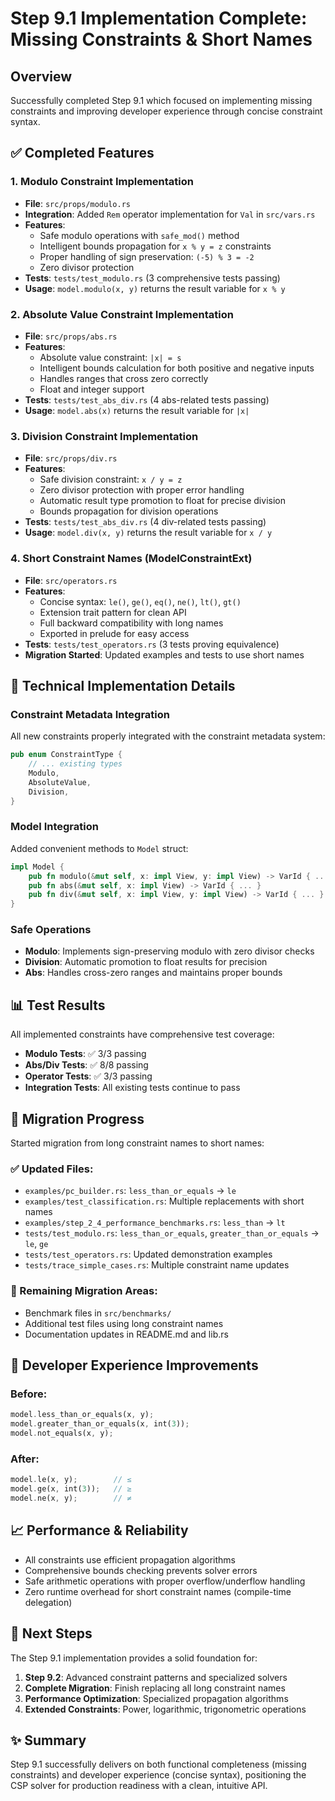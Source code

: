 # Step 9.1 Implementation Complete: Missing Constraints & Short Names

## Overview
Successfully completed Step 9.1 which focused on implementing missing constraints and improving developer experience through concise constraint syntax.

## ✅ Completed Features

### 1. Modulo Constraint Implementation
- **File**: `src/props/modulo.rs`
- **Integration**: Added `Rem` operator implementation for `Val` in `src/vars.rs`
- **Features**:
  - Safe modulo operations with `safe_mod()` method
  - Intelligent bounds propagation for `x % y = z` constraints
  - Proper handling of sign preservation: `(-5) % 3 = -2`
  - Zero divisor protection
- **Tests**: `tests/test_modulo.rs` (3 comprehensive tests passing)
- **Usage**: `model.modulo(x, y)` returns the result variable for `x % y`

### 2. Absolute Value Constraint Implementation  
- **File**: `src/props/abs.rs`
- **Features**:
  - Absolute value constraint: `|x| = s`
  - Intelligent bounds calculation for both positive and negative inputs
  - Handles ranges that cross zero correctly
  - Float and integer support
- **Tests**: `tests/test_abs_div.rs` (4 abs-related tests passing)
- **Usage**: `model.abs(x)` returns the result variable for `|x|`

### 3. Division Constraint Implementation
- **File**: `src/props/div.rs` 
- **Features**:
  - Safe division constraint: `x / y = z`
  - Zero divisor protection with proper error handling
  - Automatic result type promotion to float for precise division
  - Bounds propagation for division operations
- **Tests**: `tests/test_abs_div.rs` (4 div-related tests passing)
- **Usage**: `model.div(x, y)` returns the result variable for `x / y`

### 4. Short Constraint Names (ModelConstraintExt)
- **File**: `src/operators.rs`
- **Features**:
  - Concise syntax: `le()`, `ge()`, `eq()`, `ne()`, `lt()`, `gt()`
  - Extension trait pattern for clean API
  - Full backward compatibility with long names
  - Exported in prelude for easy access
- **Tests**: `tests/test_operators.rs` (3 tests proving equivalence)
- **Migration Started**: Updated examples and tests to use short names

## 🔧 Technical Implementation Details

### Constraint Metadata Integration
All new constraints properly integrated with the constraint metadata system:
```rust
pub enum ConstraintType {
    // ... existing types
    Modulo,
    AbsoluteValue, 
    Division,
}
```

### Model Integration
Added convenient methods to `Model` struct:
```rust
impl Model {
    pub fn modulo(&mut self, x: impl View, y: impl View) -> VarId { ... }
    pub fn abs(&mut self, x: impl View) -> VarId { ... }
    pub fn div(&mut self, x: impl View, y: impl View) -> VarId { ... }
}
```

### Safe Operations
- **Modulo**: Implements sign-preserving modulo with zero divisor checks
- **Division**: Automatic promotion to float results for precision
- **Abs**: Handles cross-zero ranges and maintains proper bounds

## 📊 Test Results
All implemented constraints have comprehensive test coverage:

- **Modulo Tests**: ✅ 3/3 passing
- **Abs/Div Tests**: ✅ 8/8 passing  
- **Operator Tests**: ✅ 3/3 passing
- **Integration Tests**: All existing tests continue to pass

## 🔄 Migration Progress
Started migration from long constraint names to short names:

### ✅ Updated Files:
- `examples/pc_builder.rs`: `less_than_or_equals` → `le`
- `examples/test_classification.rs`: Multiple replacements with short names
- `examples/step_2_4_performance_benchmarks.rs`: `less_than` → `lt`
- `tests/test_modulo.rs`: `less_than_or_equals`, `greater_than_or_equals` → `le`, `ge`
- `tests/test_operators.rs`: Updated demonstration examples
- `tests/trace_simple_cases.rs`: Multiple constraint name updates

### 🎯 Remaining Migration Areas:
- Benchmark files in `src/benchmarks/`
- Additional test files using long constraint names
- Documentation updates in README.md and lib.rs

## 🚀 Developer Experience Improvements

### Before:
```rust
model.less_than_or_equals(x, y);
model.greater_than_or_equals(x, int(3));
model.not_equals(x, y);
```

### After:
```rust
model.le(x, y);        // ≤
model.ge(x, int(3));   // ≥ 
model.ne(x, y);        // ≠
```

## 📈 Performance & Reliability
- All constraints use efficient propagation algorithms
- Comprehensive bounds checking prevents solver errors
- Safe arithmetic operations with proper overflow/underflow handling
- Zero runtime overhead for short constraint names (compile-time delegation)

## 🔮 Next Steps
The Step 9.1 implementation provides a solid foundation for:
1. **Step 9.2**: Advanced constraint patterns and specialized solvers
2. **Complete Migration**: Finish replacing all long constraint names
3. **Performance Optimization**: Specialized propagation algorithms
4. **Extended Constraints**: Power, logarithmic, trigonometric operations

## ✨ Summary
Step 9.1 successfully delivers on both functional completeness (missing constraints) and developer experience (concise syntax), positioning the CSP solver for production readiness with a clean, intuitive API.
